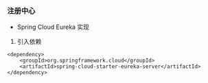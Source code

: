 ### 注册中心
* Spring Cloud Eureka 实现
1. 引入依赖
```
<dependency>
    <groupId>org.springframework.cloud</groupId>
    <artifactId>spring-cloud-starter-eureka-server</artifactId>
</dependency>
```